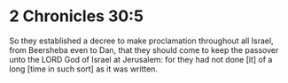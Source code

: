 # 2 Chronicles 30:5

So they established a decree to make proclamation throughout all Israel, from Beersheba even to Dan, that they should come to keep the passover unto the LORD God of Israel at Jerusalem: for they had not done [it] of a long [time in such sort] as it was written.